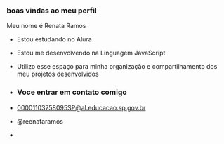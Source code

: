 ### boas vindas ao meu perfil

Meu nome é Renata Ramos 

- Estou estudando no Alura
- Estou me desenvolvendo na Linguagem JavaScript
- Utilizo esse espaço para minha organização e compartilhamento dos meu projetos desenvolvidos

-  ### Voce entrar em contato comigo

-  00001103758095SP@al.educacao.sp.gov.br

-  @reenataramos

-  
